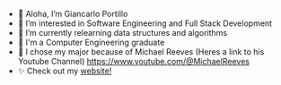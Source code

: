 - 👋 Aloha, I’m Giancarlo Portillo
- 👀 I’m interested in Software Engineering and Full Stack Development
- 🌱 I’m currently relearning data structures and algorithms
- 📓 I'm a Computer Engineering graduate
- 🍎 I chose my major because of Michael Reeves (Heres a link to his Youtube Channel) https://www.youtube.com/@MichaelReeves 
- ✨ Check out my [website!](https://geeean.github.io/)

